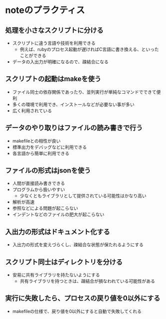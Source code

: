# noteのプラクティス

## 処理を小さなスクリプトに分ける

- スクリプトに違う言語や技術を利用できる
  - 例えば、rubyのプロセス起動が遅ければC言語に書き換える、といったことができる
- データの入出力が明確になるので、疎結合になる

## スクリプトの起動はmakeを使う

- ファイル同士の依存関係であったり、並列実行が単純なコマンドでできて便利
- 多くの環境で利用でき、インストールなどが必要ない事が多い
- 広く利用されている

## データのやり取りはファイルの読み書きで行う

- makefileとの相性が良い
- 標準出力をデバッグなどに利用できる
- 各言語から簡単に利用できる

## ファイルの形式はjsonを使う

- 人間が直接読み書きできる
- プログラムから扱いやすい
  - 少なくともライブラリとして提供されている可能性はかなり高い
- 解析が高速
- 参照などによる問題が起こらない
- インデントなどのファイルの肥大が起こらない

## 入出力の形式はドキュメント化する

- 入出力の形式を変えづらくし、疎結合な状態が保たれるようにする

## スクリプト同士はディレクトリを分ける

- 安易に共有ライブラリを持たないようにする
  - 共有ライブラリを持つときは、疎結合が損なわれている可能性がある

## 実行に失敗したら、プロセスの戻り値を0以外にする

- makefileの仕様で、戻り値を0以外にすると自動で失敗してくれる
